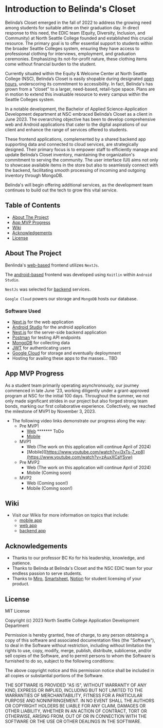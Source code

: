 # Introduction to Belinda's Closet
Belinda’s Closet emerged in the fall of 2022 to address the growing need among students for suitable attire on their graduation day. In direct response to this need, the EDIC team (Equity, Diversity, Inclusion, and Community) at North Seattle College founded and established this crucial resource. The primary goal is to offer essential support to students within the broader Seattle Colleges system, ensuring they have access to professional clothing for interviews, employment, and graduation ceremonies. Emphasizing its not-for-profit nature, these clothing items come without financial burden to the student.

Currently situated within the Equity & Welcome Center at North Seattle College (NSC), Belinda’s Closet is easily shopable during designated [open hours](https://northseattle.edu/edic/belindas-closet), underscoring its commitment to accessibility. In fact, Belinda's has grown from a "closet" to a larger, need-based, retail-type space. Plans are in motion to extend this invaluable resource to every campus within the Seattle Colleges system.

In a notable development, the Bachelor of Applied Science-Application Development department at NSC embraced Belinda’s Closet as a client in June 2023. The overarching objective has been to develop comprehensive web and Android applications that cater to the digital aspirations of our client and enhance the range of services offered to students.

These frontend applications, complemented by a shared backend app supporting data and connected to cloud services, are strategically designed. Their primary focus is to empower staff to efficiently manage and update Belinda’s Closet inventory, maintaining the organization's commitment to serving the community. The user interface (UI) aims not only to showcase available items in the store but also to seamlessly connect with the backend, facilitating smooth processing of incoming and outgoing inventory through MongoDB.

Belinda's will begin offering additional services, as the development team continues to build out the tech to grow this vital service. 
 
## Table of Contents
- [About The Project](#about-the-project)
- [App MVP Progress](#app-mvp-progress)
- [Wiki](#wiki)
- [Acknowledgements](#acknowledgements)
- [License](#license)
 
## About The Project
Benlinda's [web-based](https://github.com/SeattleColleges/belindas-closet-nextjs) frontend utilizes `NextJs`.

The [android-based](https://github.com/SeattleColleges/belindas-closet-android) frontend was developed using `Koitlin` within `Android Studio`.

`NestJs` was selected for [backend](https://nestjs.com/) services. 

`Google Cloud` powers our storage and `MongoDB` hosts our database.

### Software Used
- [Next.js](https://nextjs.org/) for the web application
- [Android Studio](https://developer.android.com/studio?gclid=Cj0KCQiAmNeqBhD4ARIsADsYfTekXQtjhqJ8cl8GBV4Lmza-3twj7fpJ6BC73tf5vPeYJYChgA9M3JAaAlGTEALw_wcB&gclsrc=aw.ds) for the android application
- [Nest.js](https://nestjs.com/) for the server-side backend application
- [Postman](https://www.postman.com/) for testing API endpoints
- [MongoDB](https://www.mongodb.com/) for collecting data
- [JWT](https://jwt.io/) for authenticating users
- [Google Cloud](https://cloud.google.com/gcp?utm_source=google&utm_medium=cpc&utm_campaign=na-US-all-en-dr-bkws-all-all-trial-e-dr-1605212&utm_content=text-ad-none-any-DEV_c-CRE_665735450627-ADGP_Hybrid+%7C+BKWS+-+EXA+%7C+Txt_Google+Cloud-KWID_43700077223807304-kwd-6458750523&utm_term=KW_google%20cloud-ST_google+cloud&gad_source=1&gclid=Cj0KCQiAgqGrBhDtARIsAM5s0_lZss9iNTytw2uZ_WJ8_H0PGVmFvXwkK06n99z0LeosNebnEEVAkI4aAoWCEALw_wcB&gclsrc=aw.ds) for storage and eventually deploymnent
- Hosting for availing these apps to the masses... TBD
 
## App MVP Progress
As a student team primarily operating asynchronously, our journey commenced in late June '23, working diligently under a grant-approved program at NSC for the initial 100 days. Throughout the summer, we not only made significant strides in our project but also forged strong team bonds, marking our first collaborative experience. Collectively, we reached the milestone of MVP1 by November 3, 2023.
- The following video links demonstrate our progress along the way:
	- Pre MVP1
		- [Web]() ******* ToDo
		- [Mobile](https://www.youtube.com/shorts/M5jzwP3tuek)
	- MVP1
		- Web (The work on this application will continue April of 2024)
		- [Mobile]([https://www.youtube.com/watch?v=i3xTs-7_xp8](https://www.youtube.com/watch?v=zAuxXCaYSyw)
	- Pre MVP2
		- Web (The work on this application will continue April of 2024)
		- Mobile (Coming soon)
	- MVP2
		- Web (Coming soon!)
   		- Mobile (Coming soon!)
 
## Wiki
- Visit our Wikis for more information on topics that include:
  - [mobile app](https://github.com/SeattleColleges/belindas-closet-android/wiki)
  - [web app](https://github.com/SeattleColleges/belindas-closet-nextjs/wiki)
  - [backend app](https://github.com/SeattleColleges/belindas-closet-nestjs/wiki)
 
## Acknowledgements
- Thanks to our professor BC Ko for his leadership, knowledge, and patience.
- Thanks to Belinda at Belinda's Closet and the NSC EDIC team for your endless passion to serve students.
- Thanks to [Miro](https://miro.com/app/dashboard/), [Smartsheet](https://www.smartsheet.com/welcome-customers-home), [Notion](https://www.notion.so/product?utm_source=google&utm_campaign=2075789710&utm_medium=80211061601&utm_content=500427479647&utm_term=notion&targetid=kwd-312974742&gad_source=1&gclid=Cj0KCQiAgqGrBhDtARIsAM5s0_kCuNK8I-F-4u_Mj1ClGopPfB_VlD-Ris4aRIu9ospGViBIqqjhXqYaAgWpEALw_wcB) for student licensing of your product. 
 
## License
MIT License 
 
Copyright (c) 2023 North Seattle College Application Development Department

Permission is hereby granted, free of charge, to any person obtaining a copy of this software and associated documentation files (the "Software"), to deal in the Software without restriction, including without limitation the rights to use, copy, modify, merge, publish, distribute, sublicense, and/or sell copies of the Software, and to permit persons to whom the Software is furnished to do so, subject to the following conditions:

The above copyright notice and this permission notice shall be included in all copies or substantial portions of the Software.

THE SOFTWARE IS PROVIDED "AS IS", WITHOUT WARRANTY OF ANY KIND, EXPRESS OR IMPLIED, INCLUDING BUT NOT LIMITED TO THE WARRANTIES OF MERCHANTABILITY, FITNESS FOR A PARTICULAR PURPOSE AND NONINFRINGEMENT. IN NO EVENT SHALL THE AUTHORS OR COPYRIGHT HOLDERS BE LIABLE FOR ANY CLAIM, DAMAGES OR OTHER LIABILITY, WHETHER IN AN ACTION OF CONTRACT, TORT OR OTHERWISE, ARISING FROM, OUT OF OR IN CONNECTION WITH THE SOFTWARE OR THE USE OR OTHER DEALINGS IN THE SOFTWARE.
